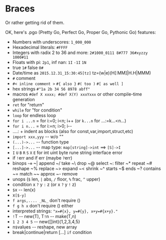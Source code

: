 # Braces

Or rather getting rid of them.

OK, here's .pgo (Pretty Go, Perfect Go, Proper Go, Pythonic Go) features:

* Numbers with underscores: `1_000_000`
* Hexadecimal literals: `#FFFF`
* Integers with radix 2 to 36 and more: `2#1000_0111 8#777 36#xyzzy 1000#11`
* Floats with pi: `2p1`, inf nan: `1I` `-1I` `1N`
* true `1#` false `0#`
* Date/time as `2015.12.31_15:30:45[tz]` tz=(w|e)(H[:MM]|H.H|MMM)
* `#` comment
* `#< inline comment >` `#{ also }` `#( too )` `#[ as well ]`
* hex strings `#"1a 2b 34 56 8978 abff"`
* macros `#def X xxxx; #def X(Y) xxxYxxx` or other compile-time generation
* `ret` for "return"
* `while` for "for condition"
* `loop` for endless loop
* `for i ...n` = for i:=0; i<n; i++ (or `k...n` for ...:=k...<n...)
* `for i n...` = for i:=n; i>0; i--
* ....: + indent as blocks (also for const,var,import,struct,etc)
* `import xxx,yyy` -- w/o ""
* `(...)->...` -- function type
* `[...]->...` -- map type: `map[string]->int` ==> `[S]->I`
* `I` `U` `B` `R` `S` `X` `E` for int uint byte rune string interface error
* if `!`err and if err (maybe `?`err)
* binops `~⊗` ~| append ~/ take ~\ drop ~@ select ~: filter ~* repeat ~# reshape
  ~% replace ~> expand ~< shrink ~^ starts ~$ ends ~? contains ~= match ~~ approx ~- remove
* unops (`$` len, `|` abs, `/` floor, `%` frac, `^` upper)
* condition x `?` y `:` z (or x `?` y `!` z)
* `$`x -- len(x)
* x`[$-y]`
* `f args,.... _NL_` don't require ()
* `f g h x` don't require () either
* interpreted strings: `"x=#{x}, y=#{y}, x+y=#{x+y}."`
* `!`T -- new(T), T`!`n -- make(T,n)
* `1 2 3 4 5` -- new([]int){1,2,3,4,5}
* n`$`values -- reshape, new array
* break|continue|return [...] `if` condition
